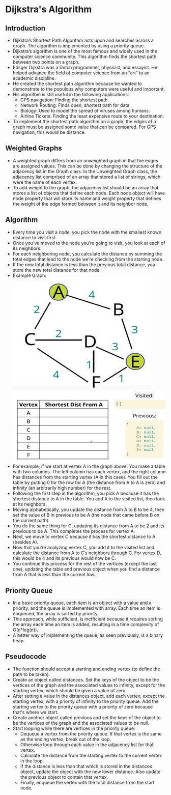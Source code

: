 # Dijkstra's Algorithm

## Introduction
- Dijkstra’s Shortest Path Algorithm acts upon and searches across a graph. The algorithm is implemented by using a priority queue.
- Dijkstra’s algorithm is one of the most famous and widely used in the computer science community. This algorithm finds the shortest path between two points on a graph.
- Edsger Dijkstra was a Dutch programmer, physicist, and essayist. He helped advance the field of computer science from an “art” to an academic discipline.
- He created the shortest path algorithm because he wanted to demonstrate to the populous why computers were useful and important.
- His algorithm is still useful in the following applications:
    - GPS navigation: Finding the shortest path.
    - Network Routing: Finds open, shortest path for data.
    - Biology: Used to model the spread of viruses among humans.
    - Airline Tickets: Finding the least expensive route to your destination.
- To implement the shortest path algorithm on a graph, the edges of a graph must be assigned some value that can be compared. For GPS navigation, this would be distance.
## Weighted Graphs
- A weighted graph differs from an unweighted graph in that the edges are assigned values. This can be done by changing the structure of the adjacency list in the Graph class. In the Unweighted Graph class, the adjacency list comprised of an array that stored a list of strings, which were the name of each vertex.
- To add weight to the graph, the adjacency list should be an array that stores a list of objects that define each node. Each node object will have node property that will store its name and weight property that defines the weight of the edge formed between it and its neighbor node.
## Algorithm
- Every time you visit a node, you pick the node with the smallest known distance to visit first.
- Once you’ve moved to the node you’re going to visit, you look at each of its neighbors.
- For each neighboring node, you calculate the distance by summing the total edges that lead to the node we’re checking from the starting node.
- If the new total distance is less than the previous total distance, you store the new total distance for that node.
- Example Graph:
    <img src="Weighted_Graph.JPG" />
    <img src="Dijkstras_Algoirthm.JPG" />
- For example, if we start at vertex A in the graph above. You make a table with two columns. The left column has each vertex, and the right column has distances from the starting vertex (A in this case). You fill out the table by putting 0 for the row for A (the distance from A to A is zero) and infinity (an arbitrarily high number) for the rest.
- Following the first step in the algorithm, you pick A because it has the shortest distance to A in the table. You add A to the visited list, then look at its neighbors.
- Moving alphabetically, you update the distance from A to B to be 4, then set the value of B in previous to be A (the node that came before B on the current path).
- You do the same thing for C, updating its distance from A to be 2 and its previous to be A. This completes the process for vertex A.
- Next, we move to vertex C because it has the shortest distance to A (besides A).
- Now that you’re analyzing vertex C, you add it to the visited list and calculate the distance from A to C’s neighbors through C. For vertex D, this would be 4 and its previous would now be C.
- You continue this process for the rest of the vertices (except the last one), updating the table and previous object when you find a distance from A that is less than the current low.
## Priority Queue
- In a basic priority queue, each item is an object with a value and a priority, and the queue is implemented with array. Each time an item is enqueued, the array is sorted by priority.
- This approach, while sufficient, is inefficient because it requires sorting the array each time an item is added, resulting in a time complexity of O(n*log(n)).
- A better way of implementing the queue, as seen previously, is a binary heap.
## Pseudocode
- The function should accept a starting and ending vertex (to define the path to be taken).
- Create an object called distances. Set the keys of the object to be the vertices of the graph and the associated values to infinity, except for the starting vertex, which should be given a value of zero.
- After setting a value in the distances object, add each vertex, except the starting vertex, with a priority of infinity to the priority queue. Add the starting vertex to the priority queue with a priority of zero because that's where we start.
- Create another object called previous and set the keys of the object to be the vertices of the graph and the associated values to be null.
- Start looping while there are vertices in the priority queue:
    - Dequeue a vertex from the priority queue. If that vertex is the same as the ending vertex, break out of the loop.
    - Otherwise loop through each value in the adjacency list for that vertex.
    - Calculate the distance from the starting vertex to the current vertex in the loop.
    - If the distance is less than that which is stored in the distances object, update the object with the new lower distance. Also update the previous object to contain that vertex.
    - Finally, enqueue the vertex with the total distance from the start node.